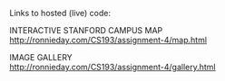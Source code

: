 Links to hosted (live) code:

INTERACTIVE STANFORD CAMPUS MAP  
http://ronnieday.com/CS193/assignment-4/map.html

IMAGE GALLERY  
http://ronnieday.com/CS193/assignment-4/gallery.html
